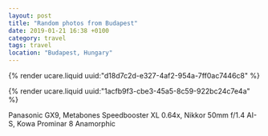 ```yaml
---
layout: post
title: "Random photos from Budapest"
date: 2019-01-21 16:38 +0100
category: travel
tags: travel
location: "Budapest, Hungary"
---
```


{% render ucare.liquid uuid:"d18d7c2d-e327-4af2-954a-7ff0ac7446c8" %}

{% render ucare.liquid uuid:"1acfb9f3-cbe3-45a5-8c59-922bc24c7e4a" %}

Panasonic GX9, Metabones Speedbooster XL 0.64x, Nikkor 50mm f/1.4 AI-S, Kowa Prominar 8 Anamorphic
